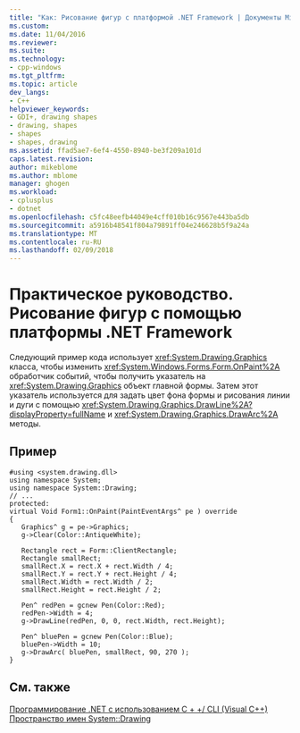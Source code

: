```yaml
---
title: "Как: Рисование фигур с платформой .NET Framework | Документы Microsoft"
ms.custom: 
ms.date: 11/04/2016
ms.reviewer: 
ms.suite: 
ms.technology:
- cpp-windows
ms.tgt_pltfrm: 
ms.topic: article
dev_langs:
- C++
helpviewer_keywords:
- GDI+, drawing shapes
- drawing, shapes
- shapes
- shapes, drawing
ms.assetid: ffad5ae7-6ef4-4550-8940-be3f209a101d
caps.latest.revision: 
author: mikeblome
ms.author: mblome
manager: ghogen
ms.workload:
- cplusplus
- dotnet
ms.openlocfilehash: c5fc48eefb44049e4cff010b16c9567e443ba5db
ms.sourcegitcommit: a5916b48541f804a79891ff04e246628b5f9a24a
ms.translationtype: MT
ms.contentlocale: ru-RU
ms.lasthandoff: 02/09/2018
---
```

# <a name="how-to-draw-shapes-with-the-net-framework"></a>Практическое руководство. Рисование фигур с помощью платформы .NET Framework
Следующий пример кода использует <xref:System.Drawing.Graphics> класса, чтобы изменить <xref:System.Windows.Forms.Form.OnPaint%2A> обработчик событий, чтобы получить указатель на <xref:System.Drawing.Graphics> объект главной формы. Затем этот указатель используется для задать цвет фона формы и рисования линии и дуги с помощью <xref:System.Drawing.Graphics.DrawLine%2A?displayProperty=fullName> и <xref:System.Drawing.Graphics.DrawArc%2A> методы.  
  
## <a name="example"></a>Пример  
  
```  
#using <system.drawing.dll>  
using namespace System;  
using namespace System::Drawing;  
// ...  
protected:   
virtual Void Form1::OnPaint(PaintEventArgs^ pe ) override  
{  
   Graphics^ g = pe->Graphics;  
   g->Clear(Color::AntiqueWhite);  
  
   Rectangle rect = Form::ClientRectangle;  
   Rectangle smallRect;  
   smallRect.X = rect.X + rect.Width / 4;  
   smallRect.Y = rect.Y + rect.Height / 4;  
   smallRect.Width = rect.Width / 2;  
   smallRect.Height = rect.Height / 2;  
  
   Pen^ redPen = gcnew Pen(Color::Red);  
   redPen->Width = 4;  
   g->DrawLine(redPen, 0, 0, rect.Width, rect.Height);  
  
   Pen^ bluePen = gcnew Pen(Color::Blue);  
   bluePen->Width = 10;  
   g->DrawArc( bluePen, smallRect, 90, 270 );  
}  
```  
  
## <a name="see-also"></a>См. также  
 [Программирование .NET с использованием C + +/ CLI (Visual C++)](../dotnet/dotnet-programming-with-cpp-cli-visual-cpp.md)   
 [Пространство имен System::Drawing](https://msdn.microsoft.com/en-us/library/system.drawing.aspx)